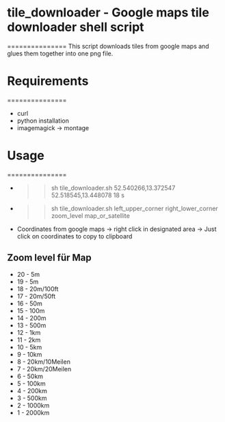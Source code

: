 # tile_downloader - Google maps tile downloader shell script
===============
This script downloads tiles from google maps and glues them together into one png file.


# Requirements
===============
- curl
- python installation
- imagemagick -> montage


# Usage
===============
- >>sh tile_downloader.sh 52.540266,13.372547 52.518545,13.448078 18 s
- >>sh tile_downloader.sh left_upper_corner right_lower_corner zoom_level map_or_satellite
- Coordinates from google maps -> right click in designated area -> Just click on coordinates to copy to clipboard

## Zoom level für Map
- 20 - 5m
- 19 - 5m
- 18 - 20m/100ft
- 17 - 20m/50ft
- 16 - 50m
- 15 - 100m
- 14 - 200m
- 13 - 500m
- 12 - 1km
- 11 - 2km
- 10 - 5km
- 9 - 10km
- 8 - 20km/10Meilen
- 7 - 20km/20Meilen
- 6 - 50km
- 5 - 100km
- 4 - 200km
- 3 - 500km
- 2 - 1000km
- 1 - 2000km
